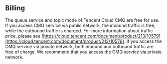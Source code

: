## Billing

The queue service and topic mode of Tencent Cloud CMQ are free for use. If you access CMQ service via public network, the inbound traffic is free, while the outbound traffic is charged. For more information about traffic price, please see  [https://cloud.tencent.com/document/product/213/10579](https://cloud.tencent.com/document/product/213/10579). If you access the CMQ service via private network, both inbound and outbound traffic are free of charge. We recommend that you access the CMQ service via private network.











